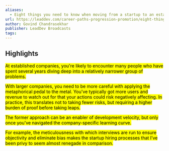 ```yaml
---
aliases:
  - Eight things you need to know when moving from a startup to an established tech company
url: https://leaddev.com/career-paths-progression-promotion/eight-things-you-need-know-when-moving-startup-established-tech
author: Govind Chandrasekhar
publisher: LeadDev Broadcasts
tags:
---
```


## Highlights
<mark>At established companies, you're likely to encounter many people who have spent several years diving deep into a relatively narrower group of problems.</mark>

<mark>With larger companies, you need to be more careful with applying the metaphorical pedal to the metal. You've typically got more users and revenue to watch out for that your actions could risk negatively affecting. In practice, this translates not to taking fewer risks, but requiring a higher burden of proof before taking leaps.</mark>

<mark>The former approach can be an enabler of development velocity, but only once you've navigated the company-specific learning curve.</mark>

<mark>For example, the meticulousness with which interviews are run to ensure objectivity and eliminate bias makes the startup hiring processes that I’ve been privy to seem almost renegade in comparison.</mark>

